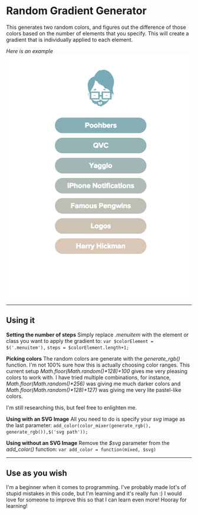 # Random Gradient Generator

This generates two random colors, and figures out the difference of those colors based on the number of elements that you specify. This will create a gradient that is individually applied to each element.

*Here is an example*
![Poohbers Gradient](gradient.png)

--- 

## Using it
**Setting the number of steps**
Simply replace *.menuitem* with the element or class you want to apply the gradient to:
`var $colorElement = $('.menuitem'),`
    `steps = $colorElement.length+1;`

**Picking colors**
The random colors are generate with the *generate_rgb()* function. I'm not 100% sure how this is actually choosing color ranges. This current setup *Math.floor(Math.random()\*128)+100* gives me very pleasing colors to work with. I have tried multiple combinations, for instance, *Math.floor(Math.random()\*256)* was giving me much darker colors and *Math.floor(Math.random()\*128)+127)* was giving me very lite pastel-like colors.

I'm still researching this, but feel free to enlighten me.

**Using with an SVG Image**
All you need to do is specify your *svg* image as the last parameter:
`add_color(color_mixer(generate_rgb(), generate_rgb()),$('svg path'));`


**Using without an SVG Image**
Remove the *$svg* parameter from the *add_color()* function:
`var add_color = function(mixed, $svg)`

---
## Use as you wish
I'm a beginner when it comes to programming. I've probably made lot's of stupid mistakes in this code, but I'm learning and it's really fun :) I would love for someone to improve this so that I can learn even more! Hooray for learning!